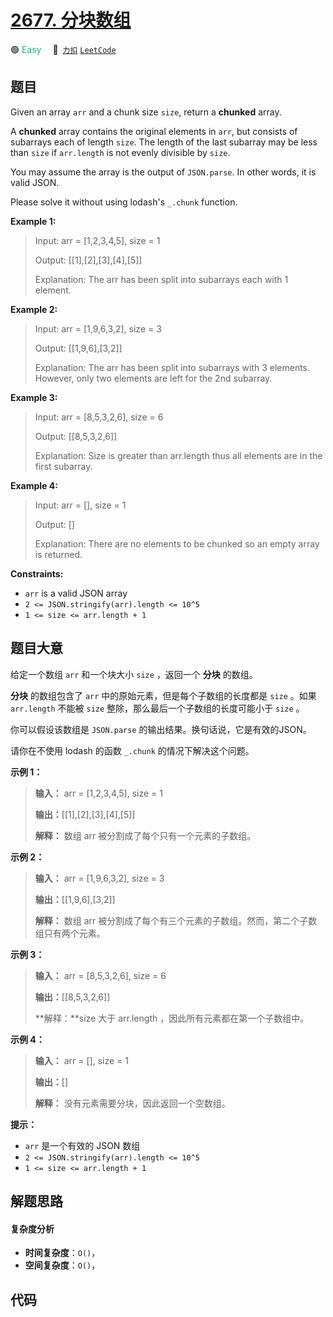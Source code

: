 # [2677. 分块数组](https://2xiao.github.io/leetcode-js/problem/2677.html)

🟢 <font color=#15bd66>Easy</font>&emsp; 🔗&ensp;[`力扣`](https://leetcode.cn/problems/chunk-array) [`LeetCode`](https://leetcode.com/problems/chunk-array)

## 题目

Given an array `arr` and a chunk size `size`, return a **chunked** array.

A **chunked**  array contains the original elements in `arr`, but consists of
subarrays each of length `size`. The length of the last subarray may be less
than `size` if `arr.length` is not evenly divisible by `size`.

You may assume the array is the output of `JSON.parse`. In other words, it is
valid JSON.

Please solve it without using lodash's `_.chunk` function.



**Example 1:**

> Input: arr = [1,2,3,4,5], size = 1
> 
> Output: [[1],[2],[3],[4],[5]]
> 
> Explanation: The arr has been split into subarrays each with 1 element.

**Example 2:**

> Input: arr = [1,9,6,3,2], size = 3
> 
> Output: [[1,9,6],[3,2]]
> 
> Explanation: The arr has been split into subarrays with 3 elements. However, only two elements are left for the 2nd subarray.

**Example 3:**

> Input: arr = [8,5,3,2,6], size = 6
> 
> Output: [[8,5,3,2,6]]
> 
> Explanation: Size is greater than arr.length thus all elements are in the first subarray.

**Example 4:**

> Input: arr = [], size = 1
> 
> Output: []
> 
> Explanation: There are no elements to be chunked so an empty array is returned.



**Constraints:**

  * `arr` is a valid JSON array
  * `2 <= JSON.stringify(arr).length <= 10^5`
  * `1 <= size <= arr.length + 1`


## 题目大意

给定一个数组 `arr` 和一个块大小 `size` ，返回一个 **分块**  的数组。

**分块**  的数组包含了 `arr` 中的原始元素，但是每个子数组的长度都是 `size` 。如果 `arr.length` 不能被 `size`
整除，那么最后一个子数组的长度可能小于 `size` 。

你可以假设该数组是 `JSON.parse` 的输出结果。换句话说，它是有效的JSON。

请你在不使用 lodash 的函数 `_.chunk` 的情况下解决这个问题。



**示例 1：**

> 
> 
> 
> 
> 
> **输入：** arr = [1,2,3,4,5], size = 1
> 
> **输出：**[[1],[2],[3],[4],[5]]
> 
> **解释：** 数组 arr 被分割成了每个只有一个元素的子数组。
> 
> 

**示例 2：**

> 
> 
> 
> 
> 
> **输入：** arr = [1,9,6,3,2], size = 3
> 
> **输出：**[[1,9,6],[3,2]]
> 
> **解释：** 数组 arr 被分割成了每个有三个元素的子数组。然而，第二个子数组只有两个元素。
> 
> 

**示例 3：**

> 
> 
> 
> 
> 
> **输入：** arr = [8,5,3,2,6], size = 6
> 
> **输出：**[[8,5,3,2,6]]
> 
> **解释：**size 大于 arr.length ，因此所有元素都在第一个子数组中。
> 
> 

**示例 4：**

> 
> 
> 
> 
> 
> **输入：** arr = [], size = 1
> 
> **输出：**[]
> 
> **解释：** 没有元素需要分块，因此返回一个空数组。



**提示：**

  * `arr` 是一个有效的 JSON 数组
  * `2 <= JSON.stringify(arr).length <= 10^5`
  * `1 <= size <= arr.length + 1`


## 解题思路

#### 复杂度分析

- **时间复杂度**：`O()`，
- **空间复杂度**：`O()`，

## 代码

```javascript

```